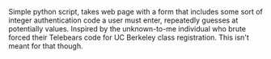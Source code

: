 Simple python script, takes web page with a form that includes some sort of integer authentication code a user must enter, repeatedly guesses at potentially values. Inspired by the unknown-to-me individual who brute forced their Telebears code for UC Berkeley class registration. This isn't meant for that though. 